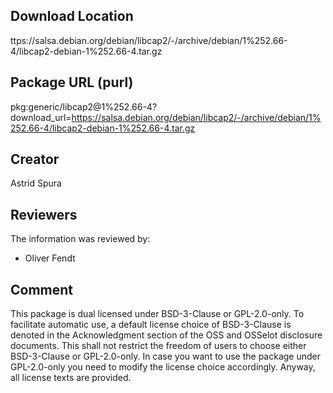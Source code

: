 ## Download Location

ttps://salsa.debian.org/debian/libcap2/-/archive/debian/1%252.66-4/libcap2-debian-1%252.66-4.tar.gz

## Package URL (purl)

pkg:generic/libcap2@1%252.66-4?download_url=https://salsa.debian.org/debian/libcap2/-/archive/debian/1%252.66-4/libcap2-debian-1%252.66-4.tar.gz

## Creator

Astrid Spura

## Reviewers

The information was reviewed by:

* Oliver Fendt

## Comment

This package is dual licensed under BSD-3-Clause or GPL-2.0-only. To facilitate automatic use, a default license choice of BSD-3-Clause is denoted in the Acknowledgment section of the OSS and OSSelot disclosure documents. This shall not restrict the freedom of users to choose either BSD-3-Clause or GPL-2.0-only. In case you want to use the package under GPL-2.0-only you need to modify the license choice accordingly. Anyway, all license texts are provided.